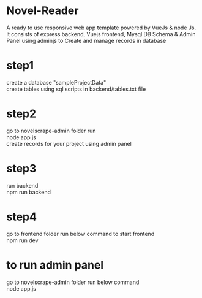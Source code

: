 # Novel-Reader
A ready to use responsive web app template powered by VueJs &amp; node Js. It consists of express backend, Vuejs frontend, Mysql DB Schema &amp; Admin Panel using adminjs to Create and manage records in database


# step1 
 create a database "sampleProjectData"
 <br />create tables using sql scripts in backend/tables.txt file

# step2
 go to novelscrape-admin folder run <br /> node app.js <br />
 create records for your project using admin panel

# step3
 run backend
 <br />npm run backend

# step4
 go to frontend folder run below command to start frontend
 <br />npm run dev

# to run admin panel
 go to novelscrape-admin folder run below command
 <br />node app.js

